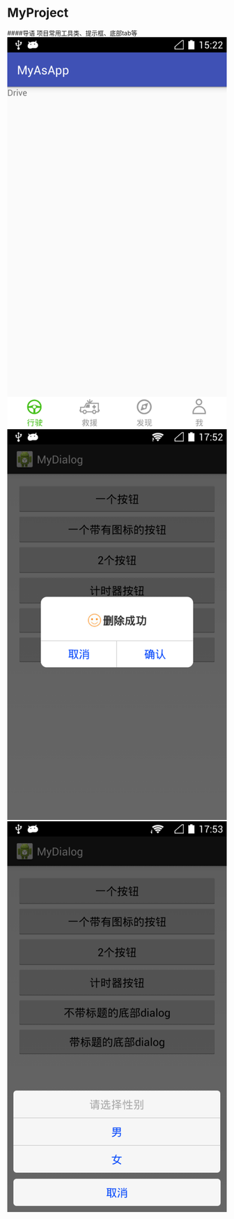 # MyProject
####导语
项目常用工具类、提示框、底部tab等
![tab](tab_button.png)
![mydialog](MyDialog1.png)
![mydialog](MyDialog2.png)
